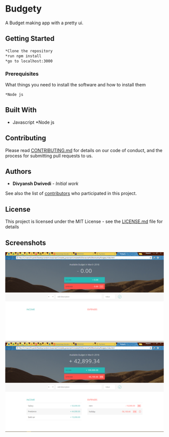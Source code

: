 # Budgety

A Budget making app with a pretty ui.

## Getting Started
```
*Clone the repository
*run npm install
*go to localhost:3000
```

### Prerequisites

What things you need to install the software and how to install them

```
*Node js
```

## Built With

* Javascript
*Node js

## Contributing

Please read [CONTRIBUTING.md](https://gist.github.com/PurpleBooth/b24679402957c63ec426) for details on our code of conduct, and the process for submitting pull requests to us.


## Authors

* **Divyansh Dwivedi** - *Initial work*

See also the list of [contributors](https://github.com/your/project/contributors) who participated in this project.

## License

This project is licensed under the MIT License - see the [LICENSE.md](LICENSE.md) file for details

## Screenshots

![Screenshot](screenshot.png)
![Screenshot](sc_2.png)
